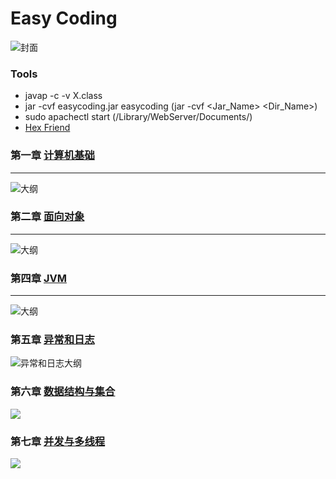 # Easy Coding

![封面](./notes/cover.jpg)

### Tools
- javap -c -v X.class
- jar -cvf easycoding.jar easycoding (jar -cvf <Jar_Name> <Dir_Name>)
- sudo apachectl start (/Library/WebServer/Documents/)
- [Hex Friend](https://ridiculousfish.com/hexfiend/)

### 第一章 [计算机基础](./notes/ch01.md)

---

![大纲](./notes/CH01-guideline.png)

### 第二章 [面向对象](./notes/ch02.md)

---

![大纲](./notes/CH02-guideline.png)



### 第四章 [JVM](./notes/ch04.md)

------

![大纲](./notes/CH04-guideline.png)



### 第五章 [异常和日志](./notes/ch05.md)

![异常和日志大纲](./notes/CH05-guideline.png)

### 第六章 [数据结构与集合](./notes/ch06.md)

![](./notes/CH06-guideline.png)

### 第七章 [并发与多线程](./notes/ch07.md)

![](./notes/CH07-guideline.png)
